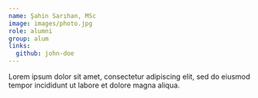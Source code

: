 ```yaml
---
name: Şahin Sarıhan, MSc
image: images/photo.jpg
role: alumni
group: alum
links:
  github: john-doe
---
```


Lorem ipsum dolor sit amet, consectetur adipiscing elit, sed do eiusmod tempor incididunt ut labore et dolore magna aliqua.

